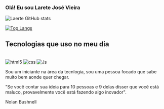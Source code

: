
### Olá! Eu sou Larete José Vieira 

![Laerte GitHub stats](https://github-readme-stats.vercel.app/api?username=LaerteJv&show_icons=true&theme=tokyonight)

[![Top Langs](https://github-readme-stats.vercel.app/api/top-langs/?username=LaerteJv)](https://github.com/anuraghazra/github-readme-stats)

## Tecnologias que uso no meu dia

<div style="display; inline_block"><br>
  <img align="center" alt="html5" src="https://img.shields.io/badge/HTML5-E34F26?style=for-the-badge&logo=html5&logoColor=white">
  <img align="center" alt="css" src="https://img.shields.io/badge/CSS3-1572B6?style=for-the-badge&logo=css3&logoColor=white">
   <img align="center" alt="Js"  src="https://img.shields.io/badge/Java-ED8B00?style=for-the-badge&logo=java&logoColor=white">
</div> 


Sou um iniciante na área da tecnlogia, sou uma pessoa focado que sabe muito bem aonde quer chegar.

"Se você contar sua ideia para 10 pessoas e 9 delas disser que você está maluco, provavelmente você está fazendo algo inovador".

Nolan Bushnell


